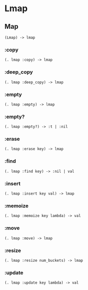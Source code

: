 # Lmap

## Map

```code
(Lmap) -> lmap
```

### :copy

```code
(. lmap :copy) -> lmap
```

### :deep_copy

```code
(. lmap :deep_copy) -> lmap
```

### :empty

```code
(. lmap :empty) -> lmap
```

### :empty?

```code
(. lmap :empty?) -> :t | :nil
```

### :erase

```code
(. lmap :erase key) -> lmap
```

### :find

```code
(. lmap :find key) -> :nil | val
```

### :insert

```code
(. lmap :insert key val) -> lmap
```

### :memoize

```code
(. lmap :memoize key lambda) -> val
```

### :move

```code
(. lmap :move) -> lmap
```

### :resize

```code
(. lmap :resize num_buckets) -> lmap
```

### :update

```code
(. lmap :update key lambda) -> val
```

